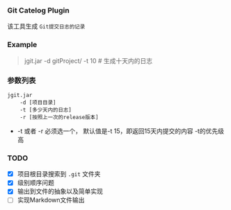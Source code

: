 ### Git Catelog Plugin

该工具生成 `Git提交日志的记录`

### Example

> jgit.jar -d gitProject/ -t 10 # 生成十天内的日志


### 参数列表

```
jgit.jar
    -d [项目目录]
    -t [多少天内的日志]
    -r [按照上一次的release版本]

```

* -t 或者 -r 必须选一个， 默认值是-t 15，即返回15天内提交的内容 -t的优先级高

### TODO

- [x] 项目根目录搜索到 `.git` 文件夹
- [x] 级别顺序问题
- [x] 输出到文件的抽象以及简单实现
- [ ] 实现Markdown文件输出
